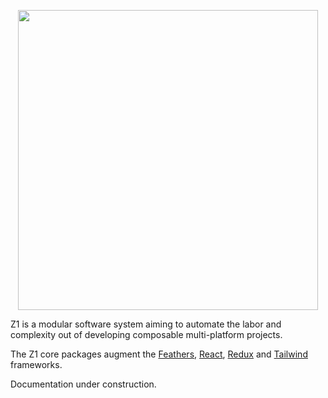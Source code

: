 <p align="center"><img align="center" style="width:480px;max-width:480px" width="480px" src="https://rawcdn.githack.com/SaucecodeOfficial/zero-one-core/50c96df0109f28316341d0caf459d150c65cac14/logo-text.png"/></p>


Z1 is a modular software system aiming to automate the labor and complexity out of developing composable multi-platform projects.

The Z1 core packages augment the [Feathers](https://feathersjs.com/), [React](https://reactjs.org/), [Redux](https://redux.js.org/) and [Tailwind](https://tailwindcss.com/) frameworks.

Documentation under construction. 
